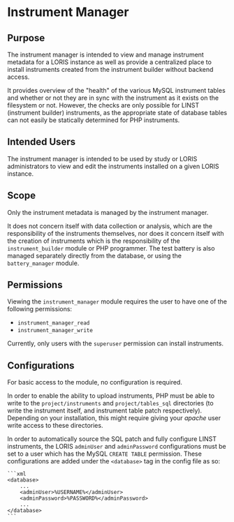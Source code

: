 # Instrument Manager

## Purpose

The instrument manager is intended to view and manage instrument
metadata for a LORIS instance as well as provide a centralized place
to install instruments created from the instrument builder without
backend access.

It provides overview of the "health" of the various MySQL instrument
tables and whether or not they are in sync with the instrument as it
exists on the filesystem or not. However, the checks are only possible
for LINST (instrument builder) instruments, as the appropriate state
of database tables can not easily be statically determined for PHP
instruments.

## Intended Users

The instrument manager is intended to be used by study or LORIS
administrators to view and edit the instruments installed on a given
LORIS instance.

## Scope

Only the instrument metadata is managed by the instrument manager.

It does not concern itself with data collection or analysis,
which are the responsibility of the instruments themselves, nor does
it concern itself with the creation of instruments which is the
responsibility of the `instrument_builder` module or PHP programmer. 
The test battery is also managed separately directly from the database, or using the `battery_manager` module.

## Permissions

Viewing the `instrument_manager` module requires the user to have one of the 
following permissions:
* `instrument_manager_read`
* `instrument_manager_write`

Currently, only users with the `superuser` permission can install instruments.

## Configurations

For basic access to the module, no configuration is required.

In order to enable the ability to upload instruments, PHP must be
able to write to the `project/instruments` and `project/tables_sql`
directories (to write the instrument itself, and instrument table
patch respectively). Depending on your installation, this might 
require giving your *apache* user write access to these directories.

In order to automatically source the SQL patch and fully configure
LINST instruments, the LORIS `adminUser` and `adminPassword` configurations
must be set to a user which has the MySQL `CREATE TABLE` permission. These configurations are added under the `<database>` tag in the config file as so:

    ```xml
    <database>
        ...
        <adminUser>%USERNAME%</adminUser>
        <adminPassword>%PASSWORD%</adminPassword>
        ...
    </database>
    ```

